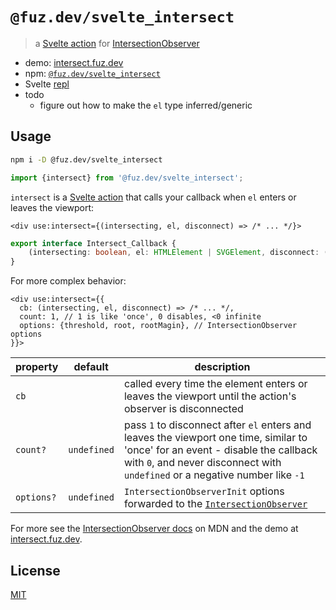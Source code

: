 # `@fuz.dev/svelte_intersect`

> a [Svelte action](https://svelte.dev/docs/svelte-action) for
> [IntersectionObserver](https://developer.mozilla.org/en-US/docs/Web/API/IntersectionObserver/IntersectionObserver)

- demo: [intersect.fuz.dev](https://intersect.fuz.dev/)
- npm: [`@fuz.dev/svelte_intersect`](https://www.npmjs.com/package/@fuz.dev/svelte_intersect)
- Svelte [repl](https://svelte.dev/repl/fad8afe445344c6ab38caea752a3dec5?version=4.1.2)
- todo
  - figure out how to make the `el` type inferred/generic

## Usage

```bash
npm i -D @fuz.dev/svelte_intersect
```

```ts
import {intersect} from '@fuz.dev/svelte_intersect';
```

`intersect` is a [Svelte action](https://svelte.dev/docs/svelte-action)
that calls your callback when `el` enters or leaves the viewport:

```svelte
<div use:intersect={(intersecting, el, disconnect) => /* ... */}>
```

```ts
export interface Intersect_Callback {
	(intersecting: boolean, el: HTMLElement | SVGElement, disconnect: () => void): void;
}
```

For more complex behavior:

```svelte
<div use:intersect={{
  cb: (intersecting, el, disconnect) => /* ... */,
  count: 1, // 1 is like 'once', 0 disables, <0 infinite
  options: {threshold, root, rootMagin}, // IntersectionObserver options
}}>
```

| property   | default     | description                                                                                                                                                                                                     |
| ---------- | ----------- | --------------------------------------------------------------------------------------------------------------------------------------------------------------------------------------------------------------- |
| `cb`       |             | called every time the element enters or leaves the viewport until the action's observer is disconnected                                                                                                         |
| `count?`   | `undefined` | pass `1` to disconnect after `el` enters and leaves the viewport one time, similar to 'once' for an event - disable the callback with `0`, and never disconnect with `undefined` or a negative number like `-1` |
| `options?` | `undefined` | `IntersectionObserverInit` options forwarded to the [`IntersectionObserver`](https://developer.mozilla.org/en-US/docs/Web/API/IntersectionObserver/IntersectionObserver)                                        |

For more see the
[IntersectionObserver docs](https://developer.mozilla.org/en-US/docs/Web/API/IntersectionObserver/IntersectionObserver) on MDN
and the demo at [intersect.fuz.dev](https://intersect.fuz.dev/).

## License

[MIT](LICENSE)
